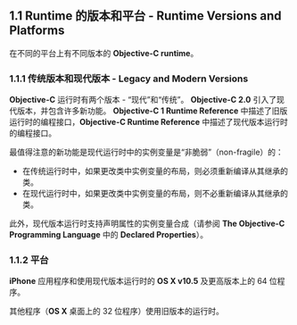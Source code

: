 ## 1.1 Runtime 的版本和平台 - Runtime Versions and Platforms
在不同的平台上有不同版本的 **Objective-C runtime**。

### 1.1.1 传统版本和现代版本 - Legacy and Modern Versions
**Objective-C** 运行时有两个版本 - “现代”和“传统”。 **Objective-C 2.0** 引入了现代版本，并包含许多新功能。 **Objective-C 1 Runtime Reference** 中描述了旧版运行时的编程接口，**Objective-C Runtime Reference** 中描述了现代版本运行时的编程接口。

最值得注意的新功能是现代运行时中的实例变量是“非脆弱”（non-fragile）的：

* 在传统运行时中，如果更改类中实例变量的布局，则必须重新编译从其继承的类。
* 在现代运行时中，如果更改类中实例变量的布局，则不必重新编译从其继承的类。

此外，现代版本运行时支持声明属性的实例变量合成（请参阅 **The Objective-C Programming Language** 中的 **Declared Properties**）。

### 1.1.2 平台
**iPhone** 应用程序和使用现代版本运行时的 **OS X v10.5** 及更高版本上的 64 位程序。

其他程序（**OS X** 桌面上的 32 位程序）使用旧版本的运行时。

